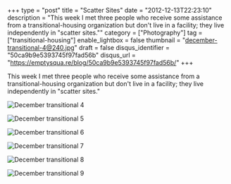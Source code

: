 +++
type = "post"
title = "Scatter Sites"
date = "2012-12-13T22:23:10"
description = "This week I met three people who receive some assistance from a transitional-housing organization but don't live in a facility; they live independently in \"scatter sites.\""
category = ["Photography"]
tag = ["transitional-housing"]
enable_lightbox = false
thumbnail = "december-transitional-4@240.jpg"
draft = false
disqus_identifier = "50ca9b9e5393745f97fad56b"
disqus_url = "https://emptysqua.re/blog/50ca9b9e5393745f97fad56b/"
+++

<p>This week I met three people who receive some assistance from a transitional-housing organization but don't live in a facility; they live independently in "scatter sites."</p>
<p><img style="display:block; margin-left:auto; margin-right:auto;" src="december-transitional-4.jpg" alt="December transitional 4" title="december-transitional-4.jpg" border="0"   /></p>
<p><img style="display:block; margin-left:auto; margin-right:auto;" src="december-transitional-5.jpg" alt="December transitional 5" title="december-transitional-5.jpg" border="0"   /></p>
<p><img style="display:block; margin-left:auto; margin-right:auto;" src="december-transitional-6.jpg" alt="December transitional 6" title="december-transitional-6.jpg" border="0"   /></p>
<p><img style="display:block; margin-left:auto; margin-right:auto;" src="december-transitional-7.jpg" alt="December transitional 7" title="december-transitional-7.jpg" border="0"   /></p>
<p><img style="display:block; margin-left:auto; margin-right:auto;" src="december-transitional-8.jpg" alt="December transitional 8" title="december-transitional-8.jpg" border="0"   /></p>
<p><img style="display:block; margin-left:auto; margin-right:auto;" src="december-transitional-9.jpg" alt="December transitional 9" title="december-transitional-9.jpg" border="0"   /></p>
